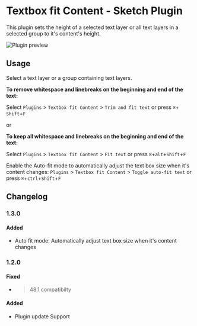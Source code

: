 # Textbox fit Content - Sketch Plugin
This plugin sets the height of a selected text layer or all text layers in a selected group to it's content's height.

![Plugin preview](https://github.com/juliussohn/sketch-textbox-fit-content/blob/master/preview.gif)


## Usage
Select a text layer or a group containing text layers.


**To remove whitespace and linebreaks on the beginning and end of the text:**

Select `Plugins` > `Textbox fit Content` > `Trim and fit text` or press  `⌘`+ `Shift`+`F`

or

**To keep all whitespace and linebreaks on the beginning and end of the text:** 

Select `Plugins` > `Textbox fit Content` > `Fit text` or press  `⌘`+`alt`+`Shift`+`F`

Enable the Auto-fit mode to automatically adjust the text box size when it's content changes:  `Plugins` > `Textbox fit Content` > `Toggle auto-fit text` or press  `⌘`+`ctrl`+`Shift`+`F`


## Changelog

### 1.3.0

#### Added
* Auto fit mode: Automatically adjust text box size when it's content changes

### 1.2.0

#### Fixed
* > 48.1 compatibilty

#### Added
* Plugin update Support